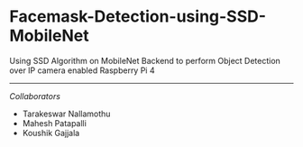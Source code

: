 # Facemask-Detection-using-SSD-MobileNet
Using SSD Algorithm on MobileNet Backend to perform Object Detection over IP camera enabled Raspberry Pi 4

---
_Collaborators_
- Tarakeswar Nallamothu
- Mahesh Patapalli
- Koushik Gajjala

